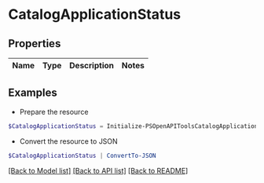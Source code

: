 # CatalogApplicationStatus
## Properties

Name | Type | Description | Notes
------------ | ------------- | ------------- | -------------

## Examples

- Prepare the resource
```powershell
$CatalogApplicationStatus = Initialize-PSOpenAPIToolsCatalogApplicationStatus 
```

- Convert the resource to JSON
```powershell
$CatalogApplicationStatus | ConvertTo-JSON
```

[[Back to Model list]](../README.md#documentation-for-models) [[Back to API list]](../README.md#documentation-for-api-endpoints) [[Back to README]](../README.md)

